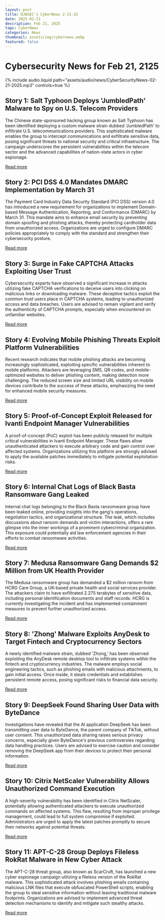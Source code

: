 ```yaml
---
layout: post
title: DJBSEC's CyberNews 2-21-25
date: 2025-02-21
description: Feb 21, 2025
tags: CyberNews
categories: News
thumbnail: assets/img/cybernews.webp
featured: false
---
```


# Cybersecurity News for Feb 21, 2125

<div class="row mt-3">
    <div class="col-sm mt-3 mt-md-0">
        {% include audio.liquid path="assets/audio/news/CyberSecurityNews-02-21-2025.mp3" controls=true %}
    </div>
</div>

## Story 1: Salt Typhoon Deploys 'JumbledPath' Malware to Spy on U.S. Telecom Providers

The Chinese state-sponsored hacking group known as Salt Typhoon has been identified deploying a custom malware strain dubbed 'JumbledPath' to infiltrate U.S. telecommunications providers. This sophisticated malware enables the group to intercept communications and exfiltrate sensitive data, posing significant threats to national security and critical infrastructure. The campaign underscores the persistent vulnerabilities within the telecom sector and the advanced capabilities of nation-state actors in cyber espionage.

[Read more](https://securityaffairs.com/174460/apt/salt-typhoon-custom-malware-jumbledpath-to-spy-u-s-telecom-providers.html)

## Story 2: PCI DSS 4.0 Mandates DMARC Implementation by March 31

The Payment Card Industry Data Security Standard (PCI DSS) version 4.0 has introduced a new requirement for organizations to implement Domain-based Message Authentication, Reporting, and Conformance (DMARC) by March 31. This mandate aims to enhance email security by preventing domain spoofing and phishing attacks, thereby protecting cardholder data from unauthorized access. Organizations are urged to configure DMARC policies appropriately to comply with the standard and strengthen their cybersecurity posture.

[Read more](https://thehackernews.com/2025/02/pci-dss-40-mandates-dmarc-by-31st-march.html)

## Story 3: Surge in Fake CAPTCHA Attacks Exploiting User Trust

Cybersecurity experts have observed a significant increase in attacks utilizing fake CAPTCHA verifications to deceive users into clicking on malicious links or downloading malware. These deceptive tactics exploit the common trust users place in CAPTCHA systems, leading to unauthorized access and data breaches. Users are advised to remain vigilant and verify the authenticity of CAPTCHA prompts, especially when encountered on unfamiliar websites.

[Read more](https://www.csoonline.com/article/3829416/fake-captcha-attacks-are-increasing-say-experts.html)

## Story 4: Evolving Mobile Phishing Threats Exploit Platform Vulnerabilities

Recent research indicates that mobile phishing attacks are becoming increasingly sophisticated, exploiting specific vulnerabilities inherent to mobile platforms. Attackers are leveraging SMS, QR codes, and mobile-optimized websites to deliver phishing content, making detection more challenging. The reduced screen size and limited URL visibility on mobile devices contribute to the success of these attacks, emphasizing the need for enhanced mobile security measures.

[Read more](https://www.securitymagazine.com/articles/101408-mobile-phishing-threats-are-evolving-according-to-new-research)

## Story 5: Proof-of-Concept Exploit Released for Ivanti Endpoint Manager Vulnerabilities

A proof-of-concept (PoC) exploit has been publicly released for multiple critical vulnerabilities in Ivanti Endpoint Manager. These flaws allow unauthenticated attackers to execute arbitrary code and gain control over affected systems. Organizations utilizing this platform are strongly advised to apply the available patches immediately to mitigate potential exploitation risks.

[Read more](https://cybersecuritynews.com/ivanti-endpoint-manager-vulnerabilities-proof-of-concept-poc-exploit-released/)

## Story 6: Internal Chat Logs of Black Basta Ransomware Gang Leaked

Internal chat logs belonging to the Black Basta ransomware group have been leaked online, providing insights into the gang's operations, negotiation tactics, and organizational structure. The leak, which includes discussions about ransom demands and victim interactions, offers a rare glimpse into the inner workings of a prominent cybercriminal organization. This exposure could potentially aid law enforcement agencies in their efforts to combat ransomware activities.

[Read more](https://www.bleepingcomputer.com/news/security/black-basta-ransomware-gang-s-internal-chat-logs-leak-online/)

## Story 7: Medusa Ransomware Gang Demands $2 Million from UK Health Provider

The Medusa ransomware group has demanded a $2 million ransom from HCRG Care Group, a UK-based private health and social services provider. The attackers claim to have exfiltrated 2.275 terabytes of sensitive data, including personal identification documents and staff records. HCRG is currently investigating the incident and has implemented containment measures to prevent further unauthorized access.

[Read more](https://www.theregister.com/2025/02/20/medusa_hcrg_ransomware/)

## Story 8: 'Zhong' Malware Exploits AnyDesk to Target Fintech and Cryptocurrency Sectors

A newly identified malware strain, dubbed 'Zhong,' has been observed exploiting the AnyDesk remote desktop tool to infiltrate systems within the fintech and cryptocurrency industries. The malware employs social engineering tactics, such as phishing emails with malicious attachments, to gain initial access. Once inside, it steals credentials and establishes persistent remote access, posing significant risks to financial data security.

[Read more](https://cybersecuritynews.com/new-zhong-malware-exploit-anydesk-tool/)

## Story 9: DeepSeek Found Sharing User Data with ByteDance

Investigations have revealed that the AI application DeepSeek has been transmitting user data to ByteDance, the parent company of TikTok, without user consent. This unauthorized data sharing raises serious privacy concerns, especially given ByteDance's previous controversies regarding data handling practices. Users are advised to exercise caution and consider removing the DeepSeek app from their devices to protect their personal information.

[Read more](https://www.malwarebytes.com/blog/news/2025/02/deepseek-found-to-be-sharing-user-data-with-tiktok-parent-company-bytedance)

## Story 10: Citrix NetScaler Vulnerability Allows Unauthorized Command Execution

A high-severity vulnerability has been identified in Citrix NetScaler, potentially allowing authenticated attackers to execute unauthorized commands on affected systems. This flaw, resulting from improper privilege management, could lead to full system compromise if exploited. Administrators are urged to apply the latest patches promptly to secure their networks against potential threats.

[Read more](https://cybersecuritynews.com/netscaler-vulnerability-unauthorized-command-execution/)

## Story 11: APT-C-28 Group Deploys Fileless RokRat Malware in New Cyber Attack

The APT-C-28 threat group, also known as ScarCruft, has launched a new cyber espionage campaign utilizing a fileless version of the RokRat malware. This sophisticated attack involves phishing emails containing malicious LNK files that execute obfuscated PowerShell scripts, enabling the group to steal sensitive information without leaving traditional malware footprints. Organizations are advised to implement advanced threat detection mechanisms to identify and mitigate such stealthy attacks.

[Read more](https://cybersecuritynews.com/apt-c-28-group-launched-new-cyber-attack-with-fileless-rokrat-malware/)
